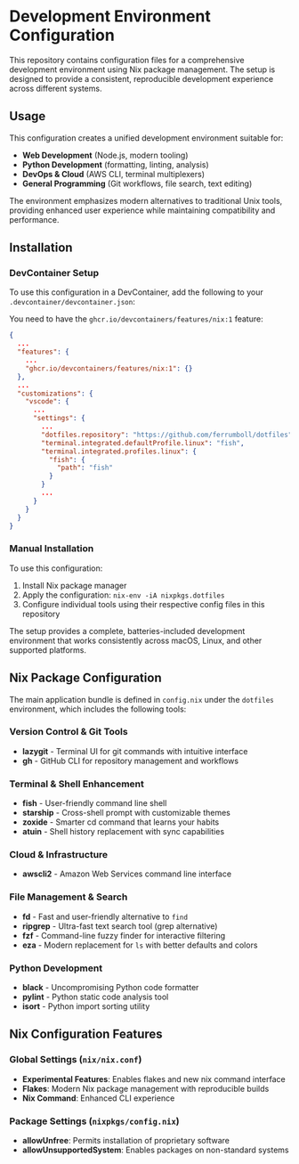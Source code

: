 # Development Environment Configuration

This repository contains configuration files for a comprehensive development environment using Nix package management. The setup is designed to provide a consistent, reproducible development experience across different systems.

## Usage

This configuration creates a unified development environment suitable for:
- **Web Development** (Node.js, modern tooling)
- **Python Development** (formatting, linting, analysis)
- **DevOps & Cloud** (AWS CLI, terminal multiplexers)
- **General Programming** (Git workflows, file search, text editing)

The environment emphasizes modern alternatives to traditional Unix tools, providing enhanced user experience while maintaining compatibility and performance.

## Installation

### DevContainer Setup

To use this configuration in a DevContainer, add the following to your `.devcontainer/devcontainer.json`:

You need to have the `ghcr.io/devcontainers/features/nix:1` feature:

```json
{
  ...
  "features": {
    ...
    "ghcr.io/devcontainers/features/nix:1": {}
  },
  ...
  "customizations": {
    "vscode": {
      ...
      "settings": {
        ...
        "dotfiles.repository": "https://github.com/ferrumboll/dotfiles",
        "terminal.integrated.defaultProfile.linux": "fish",
        "terminal.integrated.profiles.linux": {
          "fish": {
            "path": "fish"
          }
        }
        ...
      }
    }
  }
}
```

### Manual Installation

To use this configuration:
1. Install Nix package manager
2. Apply the configuration: `nix-env -iA nixpkgs.dotfiles`
3. Configure individual tools using their respective config files in this repository

The setup provides a complete, batteries-included development environment that works consistently across macOS, Linux, and other supported platforms.
## Nix Package Configuration

The main application bundle is defined in `config.nix` under the `dotfiles` environment, which includes the following tools:

### Version Control & Git Tools

- **lazygit** - Terminal UI for git commands with intuitive interface
- **gh** - GitHub CLI for repository management and workflows

### Terminal & Shell Enhancement

- **fish** - User-friendly command line shell
- **starship** - Cross-shell prompt with customizable themes
- **zoxide** - Smarter cd command that learns your habits
- **atuin** - Shell history replacement with sync capabilities

### Cloud & Infrastructure

- **awscli2** - Amazon Web Services command line interface

### File Management & Search

- **fd** - Fast and user-friendly alternative to `find`
- **ripgrep** - Ultra-fast text search tool (grep alternative)
- **fzf** - Command-line fuzzy finder for interactive filtering
- **eza** - Modern replacement for `ls` with better defaults and colors

### Python Development

- **black** - Uncompromising Python code formatter
- **pylint** - Python static code analysis tool
- **isort** - Python import sorting utility

## Nix Configuration Features

### Global Settings (`nix/nix.conf`)
- **Experimental Features**: Enables flakes and new nix command interface
- **Flakes**: Modern Nix package management with reproducible builds
- **Nix Command**: Enhanced CLI experience

### Package Settings (`nixpkgs/config.nix`)
- **allowUnfree**: Permits installation of proprietary software
- **allowUnsupportedSystem**: Enables packages on non-standard systems

